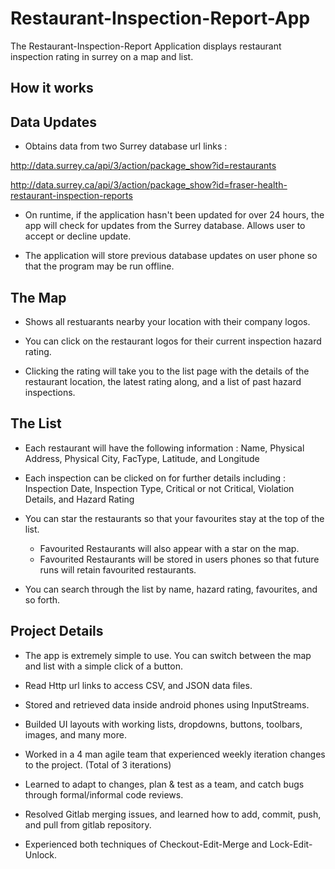 # Restaurant-Inspection-Report-App

The Restaurant-Inspection-Report Application displays restaurant inspection rating in surrey on a map and list.

## How it works
## Data Updates
* Obtains data from two Surrey database url links :

http://data.surrey.ca/api/3/action/package_show?id=restaurants

http://data.surrey.ca/api/3/action/package_show?id=fraser-health-restaurant-inspection-reports

* On runtime, if the application hasn't been updated for over 24 hours, the app will check for updates from the Surrey database.
Allows user to accept or decline update. 

* The application will store previous database updates on user phone so that the program may be run offline. 

## The Map
* Shows all restuarants nearby your location with their company logos.

* You can click on the restaurant logos for their current inspection hazard rating.

* Clicking the rating will take you to the list page with the details of the restaurant location, the latest rating along, and a list of past hazard inspections.

## The List
* Each restaurant will have the following information : Name, Physical Address, Physical City, FacType, Latitude, and Longitude
  
* Each inspection can be clicked on for further details including : Inspection Date, Inspection Type, Critical or not Critical, Violation Details, and Hazard Rating
  
* You can star the restaurants so that your favourites stay at the top of the list.
    * Favourited Restaurants will also appear with a star on the map.
    * Favourited Restaurants will be stored in users phones so that future runs will retain favourited restaurants.


* You can search through the list by name, hazard rating, favourites, and so forth.
  
  
  
## Project Details  

* The app is extremely simple to use. You can switch between the map and list with a simple click of a button.

* Read Http url links to access CSV, and JSON data files.  

* Stored and retrieved data inside android phones using InputStreams.

* Builded UI layouts with working lists, dropdowns, buttons, toolbars, images, and many more.  

* Worked in a 4 man agile team that experienced weekly iteration changes to the project. (Total of 3 iterations) 

* Learned to adapt to changes, plan & test as a team, and catch bugs through formal/informal code reviews. 

* Resolved Gitlab merging issues, and learned how to add, commit, push, and pull from gitlab repository. 

* Experienced both techniques of Checkout-Edit-Merge and Lock-Edit-Unlock.

